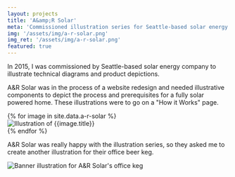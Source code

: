```yaml
---
layout: projects
title: 'A&amp;R Solar'
meta: 'Commissioned illustration series for Seattle-based solar energy company A&R Solar'
img: '/assets/img/a-r-solar.png'
img_ret: '/assets/img/a-r-solar.png'
featured: true
---
```

In 2015, I was commissioned by Seattle-based solar energy company to illustrate technical diagrams and product depictions.

A&R Solar was in the process of a website redesign and needed illustrative components to depict the process and prerequisites for a fully solar powered home. These illustrations were to go on a "How it Works" page.

<div class="gallery-content">
{% for image in site.data.a-r-solar %}
  <div class="j-col j-col-4 gallery-img">
    <img class="js-project-img" title="{{image.title}}" src="{{image.src}}" alt="Illustration of {{image.title}}" />
    <div class="js-lightbox" style="display: none;">
      <div class="js-lightbox-close">
        <span></span>
        <span></span>
      </div>
      <div class="js-lightbox-info-trigger">
        <input type="button" value="Show Info"></input>
      </div>
      <div class="js-lightbox-info" style="display: none;">
        <h2>{{image.title}}</h2>
        <p>{{image.desc}}</p>
      </div>
      <button class="js-lightbox-prev">&larr;</button>
      <img class="js-lightbox-img" src="{{image.title}}" src="{{image.src}}" alt="Illustration of {{image.title}}" />
      <button class="js-lightbox-next">&rarr;</button>
    </div>
  </div>
{% endfor %}
</div>

A&R Solar was really happy with the illustration series, so they asked me to create another illustration for their office beer keg.

<div class="gallery-img single-img">
<img src="{{'/assets/img/a-r-solar/a-r-solar-keg-rules-illustration.jpg' | relative_url}}" alt="Banner illustration for A&R Solar's office keg" />
<div class="js-lightbox" style="display: none;">
  <div class="js-lightbox-close">
    <span></span>
    <span></span>
  </div>
  <img src="{{'/assets/img/a-r-solar/a-r-solar-keg-rules-illustration.jpg' | relative_url}}" alt="Banner illustration for A&R Solar's office keg" />
</div>
</div>
